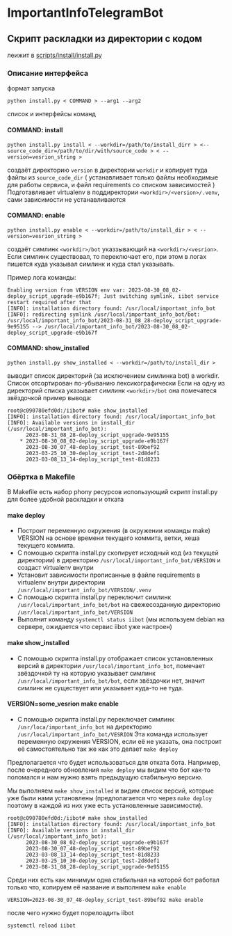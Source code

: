 # ImportantInfoTelegramBot

## Скрипт раскладки из директории с кодом

леижит в [scripts/install/install.py](./scripts/install/install.py)

### Описание интерфейса

формат запуска

```
python install.py < COMMAND > --arg1 --arg2
```

список и интерфейсы команд

#### COMMAND: install

```
python install.py install < --workdir=/path/to/install_dirr > <--source_code_dir=/path/to/dir/with/source_code > < --version=vesrion_string >
```

создаёт директорию `version` в директории `workdir`
и копирует туда файлы из `source_code_dir` ( устанавливает только файлы необходимые для работы сервиса, и файл requirements со списком зависимостей )
Подготавливает virtualenv в поддиректории `<workdir>/<version>/.venv`, сами зависимости не устанавливаются

#### COMMAND: enable

```
python install.py enable < --workdir=/path/to/install_dir > < --version=vesrion_string >
```

создаёт симлинк `<workdir>/bot`  указзывающий на `<workdir>/<vesrion>`. Если симлинк существовал, то переключает его, при этом в логах пишется куда указывал симлинк и куда стал указывать.

Пример лога команды:
```
Enabling version from VERSION env var: 2023-08-30_08_02-deploy_script_upgrade-e9b167f; Just switching symlink, iibot service restart required after that
[INFO]: installation directory found: /usr/local/important_info_bot
[INFO]: redirecting symlink /usr/local/important_info_bot/bot: /usr/local/important_info_bot/2023-08-31_08_28-deploy_script_upgrade-9e95155 --> /usr/local/important_info_bot/2023-08-30_08_02-deploy_script_upgrade-e9b167f
```


#### COMMAND: show\_installed

```
python install.py show_installed < --workdir=/path/to/install_dir >
```

выводит список директорий (за исключением симлинка bot) в workdir. Список отсортирован по-убыванию лексикографически
Если на одну из директорий списка указывает симлинк `<workdir>/bot` она помечатеся звёздочкой
пример вывода:
```
root@c090780efd0d:/iibot# make show_installed
[INFO]: installation directory found: /usr/local/important_info_bot
[INFO]: Available versions in install_dir (/usr/local/important_info_bot):
	  2023-08-31_08_28-deploy_script_upgrade-9e95155
 	* 2023-08-30_08_02-deploy_script_upgrade-e9b167f
 	  2023-08-30_07_48-deploy_script_test-89bef92
 	  2023-03-25_10_30-deploy_script_test-2d8def1
 	  2023-03-08_13_14-deploy_script_test-81d8233
```

### Обёртка в Makefile

В Makefilе есть набор phony ресурсов использующий скрипт install.py для более удобной раскладки и отката

#### make deploy
- Построит переменную окружения (в окружении команды make) VERSION на основе времени текущего коммита, ветки, хеша текущего коммита.
- С помощью скрипта install.py cкопирует исходный код (из текущей директории) в директорию `/usr/local/important_info_bot/VERSION` и создаст virtualenv внутри
- Установит зависимости прописанные в файле requirements в virtualenv внутри директории `/usr/local/important_info_bot/VERSION/.venv`
- С помощью скрипта install.py переключит симлинк `/usr/local/important_info_bot/bot` на свежесозданную директорию `/usr/local/important_info_bot/VERSION`
- Выполнит команду `systemctl status iibot` (мы используем debian на сервере, ожидается что сервис iibot уже настроен)

#### make show\_installed
- С помощью скрипта install.py отображает список установленных версий в директории `/usr/local/important_info_bot`, помечает звёздочкой ту на которую указывает симлинк `/usr/local/important_info_bot/bot`, если звёздочки нет, значит симлинк не существует или указывает куда-то не туда.


#### VERSION=some\_vesrion make enable
- С помощью скрипта install.py переключает симлинк `/usr/loca/important_info_bot` на директорию `/usr/local/important_info_bot/VESRION`
Эта команда использует переменную окружения VERSION, если её не указать, она построит её самостоятельно так же как это делает `make deploy`

Предполагается что будет использоваться для отката бота.
Например, после очередного обновления `make deploy` мы видим что бот как-то поломался и нам нужно взять предыдущую стабильную версию.

Мы выполняем `make show_installed` и видим список версий, которые уже были нами установлены (предполагается что через `make deploy` поэтому в каждой из них уже есть установленные зависимости).
```
root@c090780efd0d:/iibot# make show_installed
[INFO]: installation directory found: /usr/local/important_info_bot
[INFO]: Available versions in install_dir (/usr/local/important_info_bot):
	  2023-08-30_08_02-deploy_script_upgrade-e9b167f
 	  2023-08-30_07_48-deploy_script_test-89bef92
 	  2023-03-08_13_14-deploy_script_test-81d8233
 	  2023-03-25_10_30-deploy_script_test-2d8def1
 	* 2023-08-31_08_28-deploy_script_upgrade-9e95155
```

Среди них есть как минимум одна стабильная на которой бот работал только что, копируем её название и выполняем `make enable`
```
VERSION=2023-08-30_07_48-deploy_script_test-89bef92 make enable
```
после чего нужно будет порелоадить iibot
```
systemctl reload iibot
```
